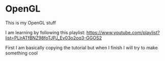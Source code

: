 # OpenGL
This is my OpenGL stuff

I am learning by following this playlist: https://www.youtube.com/playlist?list=PLlrATfBNZ98foTJPJ_Ev03o2oq3-GGOS2

First I am basically copying the tutorial but when I finish I will try to make something cool
